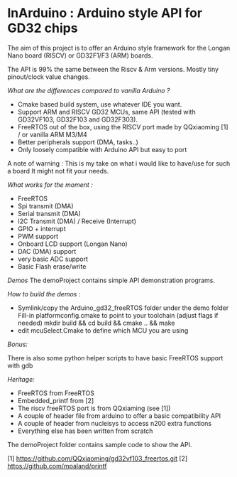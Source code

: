  # lnArduino : Arduino style API for GD32 chips


The aim of this project is to offer an Arduino style framework for the Longan Nano board (RISCV) or GD32F1/F3 (ARM) boards.

The API is 99% the same between the Riscv & Arm versions. Mostly tiny pinout/clock value changes.

_What are the differences compared to vanilla Arduino ?_
* Cmake based build system, use whatever IDE you want.
* Support ARM and RISCV GD32 MCUs, same API (tested with GD32VF103, GD32F103 and GD32F303).
* FreeRTOS out of the box, using the RISCV port made by QQxiaoming [1] / or vanilla ARM M3/M4
* Better peripherals support (DMA, tasks..)
* Only loosely compatible with Arduino API but easy to port

A note of warning : This is my take on what i would like to have/use for such a board
It might not fit your needs.

_What works for the moment :_
 * FreeRTOS
 * Spi transmit (DMA)
 * Serial transmit (DMA)
 * I2C Transmit (DMA) / Receive (Interrupt)
 * GPIO + interrupt
 * PWM support
 * Onboard LCD support (Longan Nano)
 * DAC (DMA) support
 * very basic ADC support
 * Basic Flash erase/write

_Demos_
The demoProject contains simple API demonstration programs.

_How to build the demos :_
* Symlink/copy the Arduino_gd32_freeRTOS folder under the demo folder
Fill-in platformconfig.cmake to point to your toolchain (adjust flags if needed)
mkdir build && cd build && cmake .. && make
* edit mcuSelect.Cmake to define which MCU you are using

_Bonus:_

There is also some python helper scripts to have basic FreeRTOS support with gdb


_Heritage:_
* FreeRTOS from FreeRTOS
* Embedded_printf from [2]
* The riscv freeRTOS port is from QQxiaming (see [1])
* A couple of header file from arduino to offer a basic compatibility API
* A couple of header from nucleisys to access n200 extra functions
* Everything else has been written from scratch


The demoProject folder contains sample code to show the API.

[1] https://github.com/QQxiaoming/gd32vf103_freertos.git
[2] https://github.com/mpaland/printf


